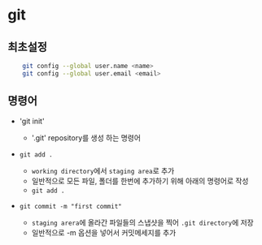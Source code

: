 # git

## 최초설정

```bash
    git config --global user.name <name>
    git config --global user.email <email>
```

## 명령어
- 'git init'
    - '.git' repository를 생성 하는 명령어

- `git add . `
    - `working directory`에서 `staging area`로 추가
    - 일반적으로 모든 파일, 폴더를 한번에 추가하기 위해 아래의 명령어로 작성
    - `git add . `
- `git commit -m "first commit"`
    - `staging arera`에 올라간 파일들의 스냅샷을 찍어 `.git directory`에 저장
    - 일반적으로 -m 옵션을 넣어서 커밋메세지를 추가
    